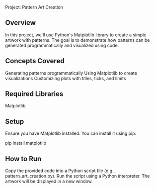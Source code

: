 Project: Pattern Art Creation

## Overview
In this project, we'll use Python's Matplotlib library to create a simple artwork with patterns. The goal is to demonstrate how patterns can be generated programmatically and visualized using code.

## Concepts Covered
Generating patterns programmatically
Using Matplotlib to create visualizations
Customizing plots with titles, ticks, and limits

## Required Libraries
Matplotlib

## Setup
Ensure you have Matplotlib installed. You can install it using pip:

pip install matplotlib

## How to Run
Copy the provided code into a Python script file (e.g., pattern_art_creation.py).
Run the script using a Python interpreter.
The artwork will be displayed in a new window.